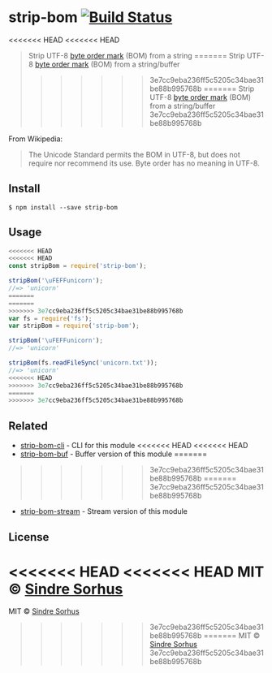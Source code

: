 # strip-bom [![Build Status](https://travis-ci.org/sindresorhus/strip-bom.svg?branch=master)](https://travis-ci.org/sindresorhus/strip-bom)

<<<<<<< HEAD
<<<<<<< HEAD
> Strip UTF-8 [byte order mark](http://en.wikipedia.org/wiki/Byte_order_mark#UTF-8) (BOM) from a string
=======
> Strip UTF-8 [byte order mark](http://en.wikipedia.org/wiki/Byte_order_mark#UTF-8) (BOM) from a string/buffer
>>>>>>> 3e7cc9eba236ff5c5205c34bae31be88b995768b
=======
> Strip UTF-8 [byte order mark](http://en.wikipedia.org/wiki/Byte_order_mark#UTF-8) (BOM) from a string/buffer
>>>>>>> 3e7cc9eba236ff5c5205c34bae31be88b995768b

From Wikipedia:

> The Unicode Standard permits the BOM in UTF-8, but does not require nor recommend its use. Byte order has no meaning in UTF-8.


## Install

```
$ npm install --save strip-bom
```


## Usage

```js
<<<<<<< HEAD
<<<<<<< HEAD
const stripBom = require('strip-bom');

stripBom('\uFEFFunicorn');
//=> 'unicorn'
=======
=======
>>>>>>> 3e7cc9eba236ff5c5205c34bae31be88b995768b
var fs = require('fs');
var stripBom = require('strip-bom');

stripBom('\uFEFFunicorn');
//=> 'unicorn'

stripBom(fs.readFileSync('unicorn.txt'));
//=> 'unicorn'
<<<<<<< HEAD
>>>>>>> 3e7cc9eba236ff5c5205c34bae31be88b995768b
=======
>>>>>>> 3e7cc9eba236ff5c5205c34bae31be88b995768b
```


## Related

- [strip-bom-cli](https://github.com/sindresorhus/strip-bom-cli) - CLI for this module
<<<<<<< HEAD
<<<<<<< HEAD
- [strip-bom-buf](https://github.com/sindresorhus/strip-bom-buf) - Buffer version of this module
=======
>>>>>>> 3e7cc9eba236ff5c5205c34bae31be88b995768b
=======
>>>>>>> 3e7cc9eba236ff5c5205c34bae31be88b995768b
- [strip-bom-stream](https://github.com/sindresorhus/strip-bom-stream) - Stream version of this module


## License

<<<<<<< HEAD
<<<<<<< HEAD
MIT © [Sindre Sorhus](https://sindresorhus.com)
=======
MIT © [Sindre Sorhus](http://sindresorhus.com)
>>>>>>> 3e7cc9eba236ff5c5205c34bae31be88b995768b
=======
MIT © [Sindre Sorhus](http://sindresorhus.com)
>>>>>>> 3e7cc9eba236ff5c5205c34bae31be88b995768b
